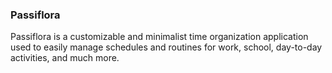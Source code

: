 ### Passiflora

Passiflora is a customizable and minimalist time organization application used to easily manage schedules and routines for work, school, day-to-day activities, and much more. 
